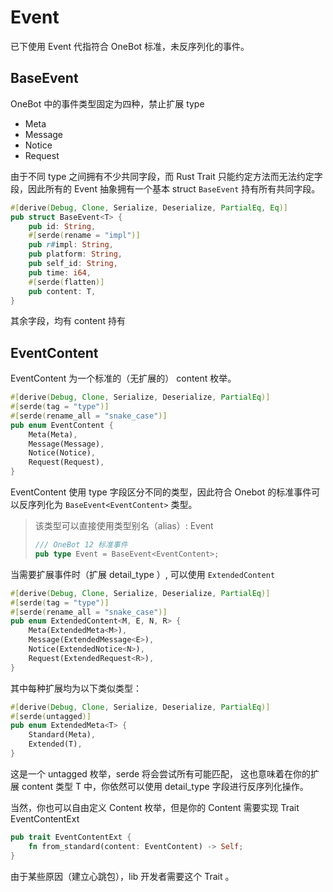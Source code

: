 # Event

已下使用 Event 代指符合 OneBot 标准，未反序列化的事件。

## BaseEvent

OneBot 中的事件类型固定为四种，禁止扩展 type

- Meta
- Message
- Notice
- Request 

由于不同 type 之间拥有不少共同字段，而 Rust Trait 只能约定方法而无法约定字段，因此所有的 Event 抽象拥有一个基本 struct `BaseEvent` 持有所有共同字段。

```rust
#[derive(Debug, Clone, Serialize, Deserialize, PartialEq, Eq)]
pub struct BaseEvent<T> {
    pub id: String,
    #[serde(rename = "impl")]
    pub r#impl: String,
    pub platform: String,
    pub self_id: String,
    pub time: i64,
    #[serde(flatten)]
    pub content: T,
}
```

其余字段，均有 content 持有

## EventContent

EventContent 为一个标准的（无扩展的） content 枚举。

```rust
#[derive(Debug, Clone, Serialize, Deserialize, PartialEq)]
#[serde(tag = "type")]
#[serde(rename_all = "snake_case")]
pub enum EventContent {
    Meta(Meta),
    Message(Message),
    Notice(Notice),
    Request(Request),
}
```

EventContent 使用 type 字段区分不同的类型，因此符合 Onebot 的标准事件可以反序列化为 `BaseEvent<EventContent>` 类型。

> 该类型可以直接使用类型别名（alias）: Event
> ```rust
> /// OneBot 12 标准事件
> pub type Event = BaseEvent<EventContent>;
> ```

当需要扩展事件时（扩展 detail_type ）, 可以使用 `ExtendedContent`

```rust
#[derive(Debug, Clone, Serialize, Deserialize, PartialEq)]
#[serde(tag = "type")]
#[serde(rename_all = "snake_case")]
pub enum ExtendedContent<M, E, N, R> {
    Meta(ExtendedMeta<M>),
    Message(ExtendedMessage<E>),
    Notice(ExtendedNotice<N>),
    Request(ExtendedRequest<R>),
}
```

其中每种扩展均为以下类似类型：

```rust
#[derive(Debug, Clone, Serialize, Deserialize, PartialEq)]
#[serde(untagged)]
pub enum ExtendedMeta<T> {
    Standard(Meta),
    Extended(T),
}
```

这是一个 untagged 枚举，serde 将会尝试所有可能匹配， 这也意味着在你的扩展 content 类型 T 中，你依然可以使用 detail_type 字段进行反序列化操作。

当然，你也可以自由定义 Content 枚举，但是你的 Content 需要实现 Trait EventContentExt

```rust
pub trait EventContentExt {
    fn from_standard(content: EventContent) -> Self;
}
```

由于某些原因（建立心跳包），lib 开发者需要这个 Trait 。